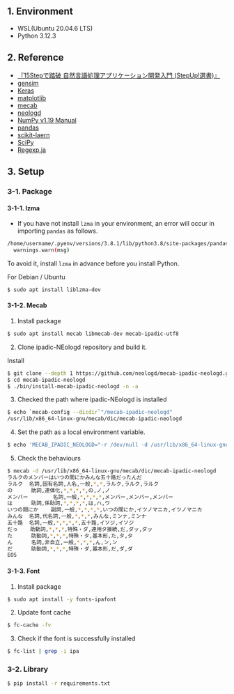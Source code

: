 ## 1. Environment

- WSL(Ubuntu 20.04.6 LTS)
- Python 3.12.3

## 2. Reference

- [『15Stepで踏破 自然言語処理アプリケーション開発入門 (StepUp!選書)』](https://bookmeter.com/books/14438482)
- [gensim](https://radimrehurek.com/gensim/auto_examples/index.html)
- [Keras](https://keras.io/guides/)
- [matplotlib](https://matplotlib.org/)
- [mecab](https://taku910.github.io/mecab/)
- [neologd](https://github.com/neologd/mecab-ipadic-neologd)
- [NumPy v1.19 Manual](https://numpy.org/doc/stable/)
- [pandas](https://pandas.pydata.org/docs/)
- [scikit-laern](https://scikit-learn.org/stable/user_guide.html)
- [SciPy](https://www.scipy.org/docs.html)
- [Regexp.ja](https://github.com/neologd/mecab-ipadic-neologd/wiki/Regexp.ja)

## 3. Setup

### 3-1. Package

#### 3-1-1. lzma

- If you have not install `lzma` in your environment, an error will occur in importing `pandas` as follows.

```bash
/home/username/.pyenv/versions/3.8.1/lib/python3.8/site-packages/pandas/compat/__init__.py:117: UserWarning: Could not import the lzma module. Your installed Python is incomplete. Attempting to use lzma compression will result in a RuntimeError.
  warnings.warn(msg)
  ```
To avoid it, install `lzma` in advance before you install Python.

For Debian / Ubuntu

```bash
$ sudo apt install liblzma-dev
```

#### 3-1-2. Mecab

1. Install package

```bash
$ sudo apt install mecab libmecab-dev mecab-ipadic-utf8
```

2. Clone ipadic-NEologd repository and build it.

Install
```bash
$ git clone --depth 1 https://github.com/neologd/mecab-ipadic-neologd.git
$ cd mecab-ipadic-neologd
$ ./bin/install-mecab-ipadic-neologd -n -a
```

3. Checked the path where ipadic-NEologd is installed

```bash
$ echo `mecab-config --dicdir`"/mecab-ipadic-neologd"
/usr/lib/x86_64-linux-gnu/mecab/dic/mecab-ipadic-neologd
```

4. Set the path as a local environment variable.

```bash
$ echo 'MECAB_IPADIC_NEOLOGD="-r /dev/null -d /usr/lib/x86_64-linux-gnu/mecab/dic/mecab-ipadic-neologd"' >> ~/.bash_profile
```

5. Check the behaviours

```bash
$ mecab -d /usr/lib/x86_64-linux-gnu/mecab/dic/mecab-ipadic-neologd
ラルクのメンバーはいつの間にかみんな五十路だったんだ
ラルク  名詞,固有名詞,人名,一般,*,*,ラルク,ラルク,ラルク
の      助詞,連体化,*,*,*,*,の,ノ,ノ
メンバー        名詞,一般,*,*,*,*,メンバー,メンバー,メンバー
は      助詞,係助詞,*,*,*,*,は,ハ,ワ
いつの間にか    副詞,一般,*,*,*,*,いつの間にか,イツノマニカ,イツノマニカ
みんな  名詞,代名詞,一般,*,*,*,みんな,ミンナ,ミンナ
五十路  名詞,一般,*,*,*,*,五十路,イソジ,イソジ
だっ    助動詞,*,*,*,特殊・ダ,連用タ接続,だ,ダッ,ダッ
た      助動詞,*,*,*,特殊・タ,基本形,た,タ,タ
ん      名詞,非自立,一般,*,*,*,ん,ン,ン
だ      助動詞,*,*,*,特殊・ダ,基本形,だ,ダ,ダ
EOS
```

#### 3-1-3. Font

1. Install package

```bash
$ sudo apt install -y fonts-ipafont
```

2. Update font cache

```bash
$ fc-cache -fv
```

3. Check if the font is successfully installed

```bash
$ fc-list | grep -i ipa
```

### 3-2. Library

```bash
$ pip install -r requirements.txt
```
